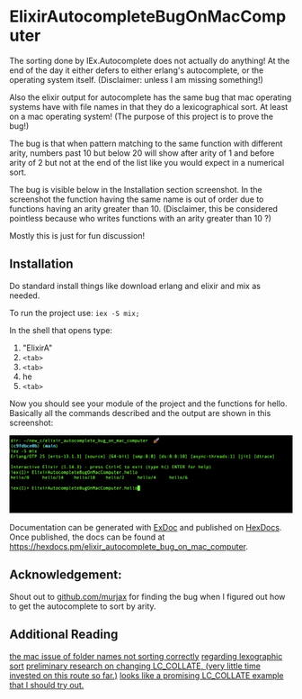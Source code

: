 # ElixirAutocompleteBugOnMacComputer

The sorting done by IEx.Autocomplete does not actually do anything!
At the end of the day it either defers to either erlang's autocomplete, or the operating system itself.
(Disclaimer: unless I am missing something!)

Also the elixir output for autocomplete has the same bug that mac operating systems have with file names in that they do a lexicographical sort. At least on a mac operating system!
(The purpose of this project is to prove the bug!)

The bug is that when pattern matching to the same function with different arity, numbers past 10 but below 20 will show after arity of 1 and before arity of 2 but not at the end of the list like you would expect in a numerical sort.

<!--
This is due to how lexicographical sorts work, and from what I can gather in a quick research spike, is used by the operating system over a name + numerical for performance reasons. This same problem exists with folder names in the mac operating system. There is and LC_COLLATE config variable that might fix this issue for folders in certain operating systems. Still researching an LC_COLLATE fix.
-->

The bug is visible below in the Installation section screenshot. In the screenshot the function having the same name is out of order due to functions having an arity greater than 10.
(Disclaimer, this be considered pointless because who writes functions with an arity greater than 10 ?)

Mostly this is just for fun discussion!

## Installation
Do standard install things like download erlang and elixir and mix as needed.

To run the project use:
`iex -S mix;`

In the shell that opens type:
1. "ElixirA"
2. `<tab>`
3. `<tab>`
4. he
5. `<tab>`

Now you should see your module of the project and the functions for hello.
Basically all the commands described and the output are shown in this screenshot:

![example](/terminal_example.png)

<!--

## Installation

The below stuff is always wrong for a person making an elixir project for the first time. That is about the publish phase of a project...

This installation sections should really include solely.
Get started by running iex -S mix

your project name is the module put a capital letter of your project name and hit tab to autocomplete to the full module name.

put a . and hit tab a few more times to get autocomplete to expose the hello function.

type he and then tab to autocomplete.

and hit enter to see the function return :world.

^ or at least they should just put a link to if you are writing the library for the first time go here to this getting started link for mix.

If [available in Hex](https://hex.pm/docs/publish), the package can be installed
by adding `elixir_autocomplete_bug_on_mac_computer` to your list of dependencies in `mix.exs`:

```elixir
def deps do
  [
    {:elixir_autocomplete_bug_on_mac_computer, "~> 0.1.0"}
  ]
end
```

-->

Documentation can be generated with [ExDoc](https://github.com/elixir-lang/ex_doc)
and published on [HexDocs](https://hexdocs.pm). Once published, the docs can
be found at <https://hexdocs.pm/elixir_autocomplete_bug_on_mac_computer>.

## Acknowledgement:
Shout out to [github.com/murjax](https://github.com/murjax) for finding the bug when I figured out how to get the autocomplete to sort by arity.

## Additional Reading
[the mac issue of folder names not sorting correctly](https://discussions.apple.com/thread/1317720)
[regarding lexographic sort](https://softwareengineering.stackexchange.com/questions/127639/why-do-some-sorting-methods-sort-by-1-10-2-3)
[preliminary research on changing LC_COLLATE, (very little time invested on this route so far.)](https://stackoverflow.com/questions/60296828/set-lc-collate-and-lc-ctype-on-macos)
[looks like a promising LC_COLLATE example that I should try out.](https://apple.stackexchange.com/a/344960)